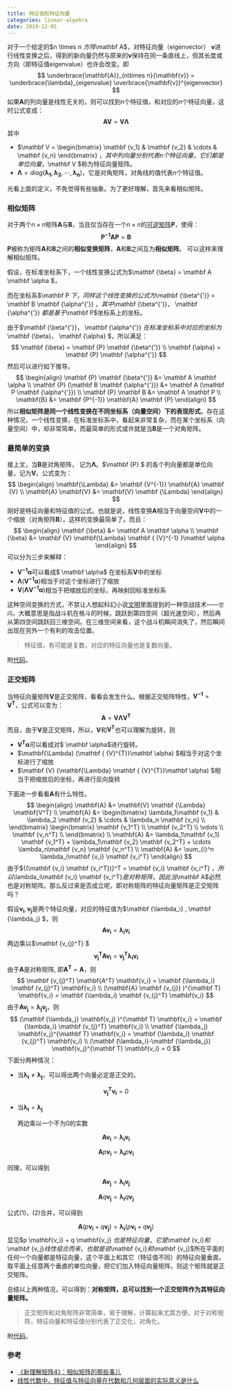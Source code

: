 ```yaml
---
title: 特征值和特征向量
categories: linear-algebra
date: 2019-12-05
---
```

对于一个给定的$n \times n $方阵$\mathbf A$，对特征向量（eigenvector） $\mathbf v$进行线性变换之后，得到的新向量仍然与原来的$\mathbf v$保持在同一条直线上，但其长度或方向（即特征值eigenvalue）也许会改变。即 
$$
\underbrace{\mathbf{A}}_{n\times n}{\mathbf{v}} = \underbrace{\lambda}_{eigenvalue} \overbrace{\mathbf{v}}^{eigenvector}
$$
如果$\mathbf A$的列向量是线性无关的，则可以找到$n$个特征值，和对应的$n$个特征向量，这时公式变成：
$$
\mathbf{A} \mathbf{V} =  \mathbf{V} \mathbf {\Lambda}
$$
其中

- $\mathbf V = \begin{bmatrix} \mathbf {v_1} & \mathbf {v_2} & \cdots & \mathbf {v_n} \end{bmatrix} $，其中列向量分别代表$n$个特征向量，它们都是单位向量，$\mathbf V $称为特征向量矩阵。
- $\mathbf {\Lambda} = diag(\mathbf {\lambda_1}, \mathbf {\lambda_2}, \cdots,  \mathbf {\lambda_n})$，它是对角矩阵，对角线的值代表$n$个特征值。

光看上面的定义，不免觉得有些抽象。为了更好理解，首先来看相似矩阵。

### 相似矩阵

对于两个$n\times n$矩阵$\mathbf A$与$\mathbf B$，当且仅当存在一个$n\times n$的[可逆矩阵](https://zh.wikipedia.org/wiki/逆矩阵)$\mathbf P$，使得： 
$$
\mathbf {P^{-1}} \mathbf{A} \mathbf {P} = \mathbf{B}
$$
$\mathbf P$被称为矩阵$\mathbf A$和$\mathbf B$之间的**相似变换矩阵**，$\mathbf A$和$\mathbf B$之间互为**相似矩阵**。 可以这样来理解相似矩阵。

假设，在标准坐标系下，一个线性变换公式为$\mathbf {\beta} = \mathbf A \mathbf \alpha $，

而在坐标系$\mathbf P $下，同样这个线性变换的公式为$\mathbf {\beta^{'}} = \mathbf B \mathbf {\alpha^{'}} $，其中$\mathbf {\beta^{'}}， \mathbf {\alpha^{'}} $都是基于$\mathbf  P$坐标系上的坐标。

由于$\mathbf {\beta^{'}}， \mathbf {\alpha^{'}} $在标准坐标系中对应的坐标为$\mathbf {\beta}， \mathbf {\alpha} $，所以满足：
$$
\mathbf {\beta} =  \mathbf {P}  \mathbf {\beta^{'}}  \\
\mathbf {\alpha} =  \mathbf {P}  \mathbf {\alpha^{'}}
$$
然后可以进行如下推导。
$$
\begin{align}
\mathbf {P}  \mathbf {\beta^{'}} &= \mathbf A \mathbf \alpha  \\
\mathbf {P} (\mathbf B  \mathbf {\alpha^{'}}) &= \mathbf A (\mathbf P \mathbf {\alpha^{'}}) \\
\mathbf {P} \mathbf B &= \mathbf A \mathbf P \\
 \mathbf{B} &= \mathbf {P^{-1}} \mathbf{A} \mathbf {P}
 \end{align}
$$
所以**相似矩阵是同一个线性变换在不同坐标系（向量空间）下的表现形式**。存在这种情况，一个线性变换，在标准坐标系中，看起来非常复杂，而在某个坐标系（向量空间）中，却非常简单，而最简单的形式或许就是当$\mathbf B$是一个对角矩阵。

### 最简单的变换

接上文，当$\mathbf B$是对角矩阵， 记为$\mathbf \Lambda$。$\mathbf {P} $ 的各个列向量都是单位向量，记为$\mathbf V$。公式变为：
$$
\begin{align}
 \mathbf{\Lambda} &= \mathbf {V^{-1}} \mathbf{A} \mathbf {V} \\
\mathbf{A} \mathbf{V}  &=  \mathbf{V} \mathbf {\Lambda} 
 \end{align}
$$
刚好是特征向量和特征值的公式。也就是说，线性变换$\mathbf A$相当于向量空间$\mathbf V$中的一个缩放（对角矩阵$\mathbf B$），这样的变换最简单了。而且：
$$
\begin{align}
\mathbf {\beta} &= \mathbf A \mathbf \alpha \\
\mathbf {\beta} &= \mathbf {V} \mathbf{\Lambda} \mathbf { {V}^{-1} }\mathbf \alpha
\end{align}
$$
可以分为三步来解释：

- $\mathbf { {V}^{-1}}\mathbf \alpha$可以看成$ \mathbf \alpha$ 在坐标系$\mathbf V$中的坐标
- $\mathbf{\Lambda} (\mathbf { {V}^{-1}}\mathbf \alpha)$相当于对这个坐标进行了缩放
- $\mathbf {V} (\mathbf{\Lambda} \mathbf { {V}^{-1}}\mathbf \alpha)$相当于把缩放后的坐标，再映射回标准坐标系

这种空间变换的方式，不禁让人想起科幻小说[文明](https://book.douban.com/subject/25723455/ )里面提到的一种空战技术——`空闪`，大概意思是指战斗机在格斗的时候，跳跃到第四空间（超光速空间），然后再从第四空间跳跃回三维空间。在三维空间来看，这个战斗机瞬间消失了，然后瞬间出现在另外一个有利的攻击位置。

> 特征值，有可能是复数，对应的特征向量也是复数向量。

附[代码](https://nbviewer.jupyter.org/github/xuxiangwen/xuxiangwen.github.io/blob/master/_notes/05-ai/50-my-course/machine_learning/c0002.ipynb#特征值和特征向量)。

### 正交矩阵

当特征向量矩阵$\mathbf V$是正交矩阵，看看会发生什么。根据正交矩阵特性，$\mathbf {V^{-1}} = \mathbf {V^T}$，公式可以变为：
$$
\mathbf{A} =  \mathbf{V} \mathbf {\Lambda} \mathbf{V^T}
$$
而且，由于$\mathbf V$是正交矩阵，所以，$\mathbf V$和$\mathbf {V^{T}}$也可以理解为旋转，则

- $\mathbf { {V}^{T}}\mathbf \alpha$可以看成对$ \mathbf \alpha$进行旋转。
- $\mathbf{\Lambda} (\mathbf { {V}^{T}}\mathbf \alpha) $相当于对这个坐标进行了缩放
- $\mathbf {V} (\mathbf{\Lambda} \mathbf { {V}^{T}}\mathbf \alpha) $相当于把缩放后的坐标，再进行反向旋转

下面进一步看看$\mathbf A$有什么特性。
$$
\begin{align}
\mathbf{A} &=  \mathbf{V} \mathbf {\Lambda} \mathbf{V^T}  \\
\mathbf{A} &=  
\begin{bmatrix}
\lambda_1\mathbf {v_1} & \lambda_2 \mathbf {v_2} & \cdots & \lambda_n \mathbf {v_n} \\
\end{bmatrix} 
\begin{bmatrix}
\mathbf {v_1^T} \\ \mathbf {v_2^T} \\ \vdots \\ \mathbf {v_n^T} \\
\end{bmatrix} \\
\mathbf{A} &=  \lambda_1\mathbf {v_1} \mathbf {v_1^T} + \lambda_1\mathbf {v_2} \mathbf {v_2^T} + \cdots \lambda_n\mathbf {v_n} \mathbf {v_n^T}  \\ 
\mathbf{A} &=  \sum_{i}^n \lambda_i\mathbf {v_i} \mathbf {v_i^T}
\end{align}
$$
由于${(\mathbf {v_i} \mathbf {v_i^T})}^T = \mathbf {v_i} \mathbf {v_i^T} $，所以$\lambda_i\mathbf {v_i} \mathbf {v_i^T}$是对称矩阵，因此当$\mathbf A$必然也是对称矩阵。那么反过来是否成立呢，即对称矩阵的特征向量矩阵是正交矩阵吗？

假设$\mathbf{v_i}, \mathbf{v_j}$是两个特征向量，对应的特征值为$\mathbf {\lambda_i} , \mathbf {\lambda_j} $，则
$$
\mathbf{A} \mathbf{v_i} = \mathbf {\lambda_i}   \mathbf{v_i}
$$
两边乘以$\mathbf {v_{j}^T} $
$$
\mathbf {v_{j}^T} \mathbf{A} \mathbf{v_i} = \mathbf {v_{j}^T}  \mathbf {\lambda_i}   \mathbf{v_i}
$$
由于$\mathbf A$是对称矩阵, 即$\mathbf {A^T} = \mathbf A$，则
$$
\mathbf {v_{j}^T} \mathbf{A^T} \mathbf{v_i} = \mathbf {\lambda_i} \mathbf {v_{j}^T}    \mathbf{v_i}  \\
(\mathbf{A} \mathbf {v_{j}} )^{\mathbf T} \mathbf{v_i} = \mathbf {\lambda_i}  \mathbf {v_{j}^T}   \mathbf{v_i}
$$
由于$\mathbf{A} \mathbf{v_j} = \mathbf {\lambda_j}   \mathbf{v_j}$，则
$$
(\mathbf {\lambda_j}   \mathbf{v_j}  )^{\mathbf T} \mathbf{v_i} =  \mathbf {\lambda_i}  \mathbf {v_{j}^T}   \mathbf{v_i} \\
  \mathbf {\lambda_j}   \mathbf{v_j}^{\mathbf T} \mathbf{v_i} =  \mathbf {\lambda_i}  \mathbf {v_{j}^T}   \mathbf{v_i} \\
    (\mathbf {\lambda_i}-\mathbf {\lambda_j})  \mathbf{v_j}^{\mathbf T} \mathbf{v_i} =  0
$$
下面分两种情况：

- 当$\mathbf {\lambda_i} \not = \mathbf {\lambda_j}$，可以得出两个向量必定是正交的。

$$
\mathbf{v_j}^{\mathbf T} \mathbf{v_i} =  0
$$

- 当$\mathbf {\lambda_i}  = \mathbf {\lambda_j}$

  两边乘以一个不为0的实数

$$
  \mathbf{A} \mathbf{v_i} = \mathbf {\lambda_i}   \mathbf{v_i} 
$$

$$
  \mathbf{A} p \mathbf{v_i} = \mathbf {\lambda_i}  p \mathbf{v_i} \tag{1}
$$

  同理，可以得到

$$
  \mathbf{A} \mathbf{v_j} = \mathbf {\lambda_i}   \mathbf{v_j}
$$

$$
  \mathbf{A} q \mathbf{v_j} = \mathbf {\lambda_i}  q \mathbf{v_j} \tag{2}
$$

  公式$(1)$，$(2)$合并，可以得到

$$
  \mathbf{A} (p \mathbf{v_i} + q \mathbf{v_j} )= \mathbf {\lambda_i}   (p \mathbf{v_i} + q \mathbf{v_j} )
$$
  显见$p \mathbf{v_i} + q \mathbf{v_j} $也是特征向量，它是$\mathbf {v_i}$和$\mathbf {v_j}$线性组合而来，也就是说$\mathbf {v_i}$和$\mathbf {v_j}$所在平面的任何一个向量都是特征向量，这个平面上和其它（特征值不同）的特征向量垂直。取平面上任意两个垂直的单位向量，把它们加入特征向量矩阵，则这个矩阵就是正交矩阵。

总结以上两种情况，可以得到：**对称矩阵，总可以找到一个正交矩阵作为其特征向量矩阵。**

> 正交矩阵和对角矩阵非常简单，易于理解，计算起来尤其方便。对于对称矩阵，特征向量和特征值分别代表了正交化，对角化。

附[代码](https://nbviewer.jupyter.org/github/xuxiangwen/xuxiangwen.github.io/blob/master/_notes/05-ai/50-my-course/machine_learning/c0002.ipynb#对称矩阵的特征向量)。

### 参考

- [《新理解矩阵4》：相似矩阵的那些事儿](https://spaces.ac.cn/archives/1777)
- [线性代数中，特征值与特征向量在代数和几何层面的实际意义是什么](https://www.zhihu.com/question/20507061)